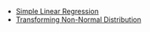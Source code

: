 * [Simple Linear Regression](https://github.com/SNgere/ml/blob/main/Simple%20Linear%20Regression/Simple%20Linear%20Regression.ipynb)
* [Transforming Non-Normal Distribution](https://github.com/SNgere/ml/blob/main/Transforming%20Non-Normal%20Distribution/Transforming%20Non-Normal%20Distribution.ipynb)
